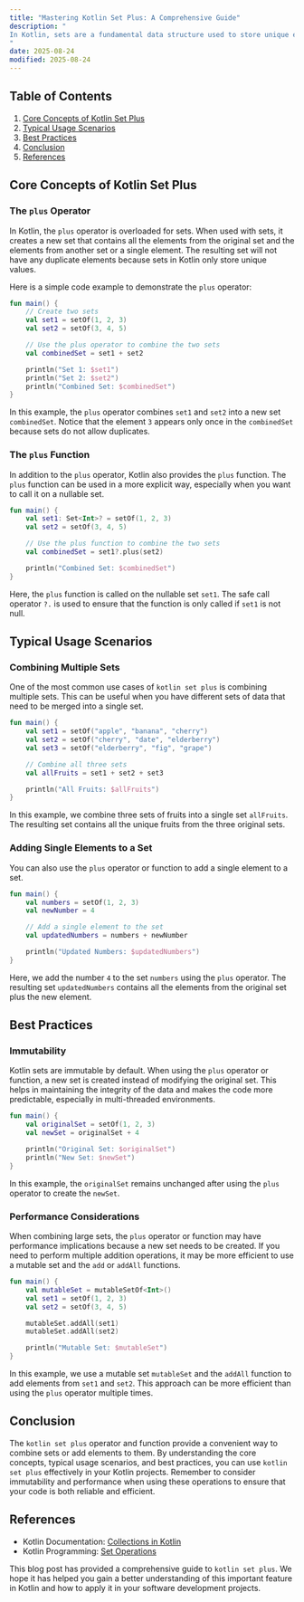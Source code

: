 ```yaml
---
title: "Mastering Kotlin Set Plus: A Comprehensive Guide"
description: "
In Kotlin, sets are a fundamental data structure used to store unique elements. The `plus` operator and related functions play a crucial role when it comes to combining sets or adding elements to them. Understanding how to use `kotlin set plus` effectively can significantly enhance your code's readability and maintainability, especially when dealing with data manipulation and collection operations. This blog post will explore the core concepts, typical usage scenarios, and best practices related to `kotlin set plus`.
"
date: 2025-08-24
modified: 2025-08-24
---
```


## Table of Contents
1. [Core Concepts of Kotlin Set Plus](#core-concepts-of-kotlin-set-plus)
2. [Typical Usage Scenarios](#typical-usage-scenarios)
3. [Best Practices](#best-practices)
4. [Conclusion](#conclusion)
5. [References](#references)

## Core Concepts of Kotlin Set Plus
### The `plus` Operator
In Kotlin, the `plus` operator is overloaded for sets. When used with sets, it creates a new set that contains all the elements from the original set and the elements from another set or a single element. The resulting set will not have any duplicate elements because sets in Kotlin only store unique values.

Here is a simple code example to demonstrate the `plus` operator:
```kotlin
fun main() {
    // Create two sets
    val set1 = setOf(1, 2, 3)
    val set2 = setOf(3, 4, 5)

    // Use the plus operator to combine the two sets
    val combinedSet = set1 + set2

    println("Set 1: $set1")
    println("Set 2: $set2")
    println("Combined Set: $combinedSet")
}
```
In this example, the `plus` operator combines `set1` and `set2` into a new set `combinedSet`. Notice that the element `3` appears only once in the `combinedSet` because sets do not allow duplicates.

### The `plus` Function
In addition to the `plus` operator, Kotlin also provides the `plus` function. The `plus` function can be used in a more explicit way, especially when you want to call it on a nullable set.

```kotlin
fun main() {
    val set1: Set<Int>? = setOf(1, 2, 3)
    val set2 = setOf(3, 4, 5)

    // Use the plus function to combine the two sets
    val combinedSet = set1?.plus(set2)

    println("Combined Set: $combinedSet")
}
```
Here, the `plus` function is called on the nullable set `set1`. The safe call operator `?.` is used to ensure that the function is only called if `set1` is not null.

## Typical Usage Scenarios
### Combining Multiple Sets
One of the most common use cases of `kotlin set plus` is combining multiple sets. This can be useful when you have different sets of data that need to be merged into a single set.

```kotlin
fun main() {
    val set1 = setOf("apple", "banana", "cherry")
    val set2 = setOf("cherry", "date", "elderberry")
    val set3 = setOf("elderberry", "fig", "grape")

    // Combine all three sets
    val allFruits = set1 + set2 + set3

    println("All Fruits: $allFruits")
}
```
In this example, we combine three sets of fruits into a single set `allFruits`. The resulting set contains all the unique fruits from the three original sets.

### Adding Single Elements to a Set
You can also use the `plus` operator or function to add a single element to a set.

```kotlin
fun main() {
    val numbers = setOf(1, 2, 3)
    val newNumber = 4

    // Add a single element to the set
    val updatedNumbers = numbers + newNumber

    println("Updated Numbers: $updatedNumbers")
}
```
Here, we add the number `4` to the set `numbers` using the `plus` operator. The resulting set `updatedNumbers` contains all the elements from the original set plus the new element.

## Best Practices
### Immutability
Kotlin sets are immutable by default. When using the `plus` operator or function, a new set is created instead of modifying the original set. This helps in maintaining the integrity of the data and makes the code more predictable, especially in multi-threaded environments.

```kotlin
fun main() {
    val originalSet = setOf(1, 2, 3)
    val newSet = originalSet + 4

    println("Original Set: $originalSet")
    println("New Set: $newSet")
}
```
In this example, the `originalSet` remains unchanged after using the `plus` operator to create the `newSet`.

### Performance Considerations
When combining large sets, the `plus` operator or function may have performance implications because a new set needs to be created. If you need to perform multiple addition operations, it may be more efficient to use a mutable set and the `add` or `addAll` functions.

```kotlin
fun main() {
    val mutableSet = mutableSetOf<Int>()
    val set1 = setOf(1, 2, 3)
    val set2 = setOf(3, 4, 5)

    mutableSet.addAll(set1)
    mutableSet.addAll(set2)

    println("Mutable Set: $mutableSet")
}
```
In this example, we use a mutable set `mutableSet` and the `addAll` function to add elements from `set1` and `set2`. This approach can be more efficient than using the `plus` operator multiple times.

## Conclusion
The `kotlin set plus` operator and function provide a convenient way to combine sets or add elements to them. By understanding the core concepts, typical usage scenarios, and best practices, you can use `kotlin set plus` effectively in your Kotlin projects. Remember to consider immutability and performance when using these operations to ensure that your code is both reliable and efficient.

## References
- Kotlin Documentation: [Collections in Kotlin](https://kotlinlang.org/docs/collections-overview.html)
- Kotlin Programming: [Set Operations](https://www.baeldung.com/kotlin/set-operations)

This blog post has provided a comprehensive guide to `kotlin set plus`. We hope it has helped you gain a better understanding of this important feature in Kotlin and how to apply it in your software development projects.